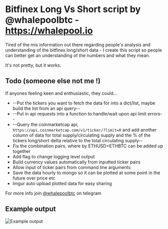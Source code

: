 # Bitfinex Long Vs Short script by @whalepoolbtc - https://whalepool.io   

Tired of the mis information out there regarding people's analysis and understanding of the bitfinex long/short data - I create this script so people can better get an understanding of the numbers and what they mean.  
  
It's not pretty, but it works.  
  
## Todo (someone else not me !)
If anyones feeling keen and enthusiastic, they could... 
- --Put the tickers you want to fetch the data for into a dict/list, maybe build the list from an api query--
- --Put in api requests into a function to handle/wait upon api limit errors--
- --Query the coinmarketcap api, `https://api.coinmarketcap.com/v1/ticker/?limit=0` and add another column of data for total supply/circulating supply and the % of the tickers long/short delta relative to the total circulating supply--
- Fix the combination pairs, where by ETHUSD+ETHBTC can be added up together 
- Add flag to change logging level output 
- Build currency values automatically from inputted ticker pairs
- Allow input of ticker pairs from command line arguments 
- Save the data hourly to mongo so it can be plotted at some point in the future over price etc 
- Imgur auto upload plotted data for easy sharing 
  
For more info join [@whalepoolbtc](https://t.me/whalepoolbtc) on telegram   

## Example output 

![Example output](https://i.imgur.com/B6Q9r97.png)

